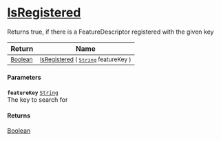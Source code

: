 # [IsRegistered](./FeatureDescriptor-100663415.md)

Returns true, if there is a FeatureDescriptor registered with the given key

| Return | Name | 
| --- | --- | 
| <sub>[Boolean](https://docs.microsoft.com/en-us/dotnet/api/System.Boolean)</sub> | <sub>[IsRegistered](./FeatureDescriptor-100663415.md) ( [`String`](https://docs.microsoft.com/en-us/dotnet/api/System.String) featureKey )</sub> | 


#### Parameters
**`featureKey`**  [`String`](https://docs.microsoft.com/en-us/dotnet/api/System.String)<br>The key to search for
#### Returns
[Boolean](https://docs.microsoft.com/en-us/dotnet/api/System.Boolean)<br>
